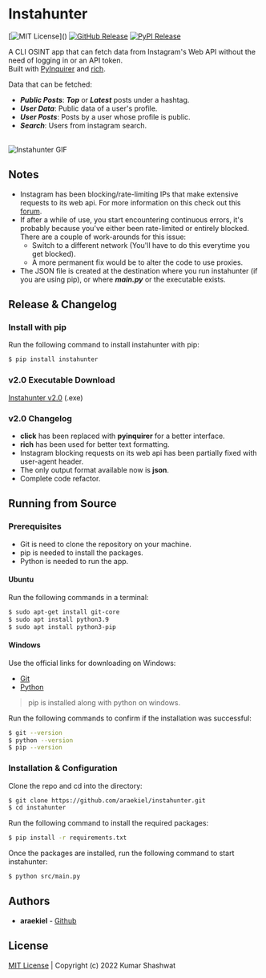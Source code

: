 # Instahunter
[![MIT License](https://img.shields.io/apm/l/atomic-design-ui.svg?)]() [![GitHub Release](https://img.shields.io/badge/release-v2.0-blue)]() [![PyPI Release](https://img.shields.io/badge/pip-instahunter-brightgreen)]()

A CLI OSINT app that can fetch data from Instagram's Web API without the need of logging in or an API token.<br/>
Built with [PyInquirer](https://github.com/CITGuru/PyInquirer) and [rich](https://github.com/Textualize/rich).
<br/>

Data that can be fetched:
- ***Public Posts***: ***Top*** or ***Latest*** posts under a hashtag.
- ***User Data***: Public data of a user's profile.
- ***User Posts***: Posts by a user whose profile is public.
- ***Search***: Users from instagram search.

<br/>

<img alt="Instahunter GIF" src="https://raw.githubusercontent.com/araekiel/instahunter/main/assets/instahunter.gif">

## Notes

- Instagram has been blocking/rate-limiting IPs that make extensive requests to its web api. For more information on this check out this [forum](https://programmierfrage.com/items/instagram-public-api-a-1-is-banned-any-alternative).
- If after a while of use, you start encountering continuous errors, it's probably because you've either been rate-limited or entirely blocked. There are a couple of work-arounds for this issue:
  - Switch to a different network (You'll have to do this everytime you get blocked).
  - A more permanent fix would be to alter the code to use proxies.
- The JSON file is created at the destination where you run instahunter (if you are using pip), or where ***main.py*** or the executable exists.

## Release & Changelog

### Install with pip

Run the following command to install instahunter with pip:

```bash
$ pip install instahunter
```

### v2.0 Executable Download

[Instahunter v2.0](https://github.com/araekiel/instahunter/releases/download/v2.0/instahunter.exe) (.exe)

### v2.0 Changelog

- **click** has been replaced with **pyinquirer** for a better interface.
- **rich** has been used for better text formatting.
- Instagram blocking requests on its web api has been partially fixed with user-agent header.
- The only output format available now is **json**.
- Complete code refactor.

## Running from Source

### Prerequisites

- Git is need to clone the repository on your machine.
- pip is needed to install the packages.
- Python is needed to run the app.

#### Ubuntu

Run the following commands in a terminal:

```bash
$ sudo apt-get install git-core
$ sudo apt install python3.9
$ sudo apt install python3-pip
```

#### Windows

Use the official links for downloading on Windows:

- [Git](https://git-scm.com/)
- [Python](https://www.python.org/)

> pip is installed along with python on windows.

Run the following commands to confirm if the installation was successful:

```bash
$ git --version
$ python --version
$ pip --version 
```

### Installation & Configuration

Clone the repo and cd into the directory: 

```bash
$ git clone https://github.com/araekiel/instahunter.git
$ cd instahunter
```

Run the following command to install the required packages:

```bash
$ pip install -r requirements.txt
```

Once the packages are installed, run the following command to start instahunter:

```bash
$ python src/main.py
```

## Authors

- **araekiel** - [Github](https://github.com/araekiel)

## License

[MIT License](https://github.com/araekiel/instahunter/blob/master/LICENSE) | Copyright (c) 2022 Kumar Shashwat
